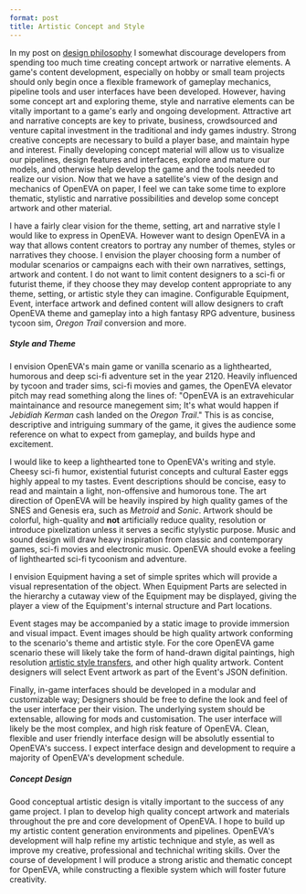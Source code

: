 ```yaml
---
format: post
title: Artistic Concept and Style
---
```

In my post on <a href="https://maxmurder.github.io/OpenEVA/2017/04/24/PhilosophyOfDesign.html">design philosophy</a> I somewhat discourage developers from spending too much time creating concept artwork or narrative elements. A game's content development, especially on hobby or small team projects should only begin once a flexible framework of gameplay mechanics, pipeline tools and user interfaces have been developed. However, having some concept art and exploring theme, style and narrative elements can be vitally important to a game's early and ongoing development. Attractive art and narrative concepts are key to private, business, crowdsourced and venture capital investment in the traditional and indy games industry. Strong creative concepts are necessary to build a player base, and maintain hype and interest. Finally developing concept material will allow us to visualize our pipelines, design features and interfaces, explore and mature our models, and otherwise help develop the game and the tools needed to realize our vision. Now that we have a satellite's view of the design and mechanics of OpenEVA on paper, I feel we can take some time to explore thematic, stylistic and narrative possibilities and develop some concept artwork and other material.

I have a fairly clear vision for the theme, setting, art and narrative style I would like to express in OpenEVA. However want to design OpenEVA in a way that allows content creators to portray any number of themes, styles or narratives they choose. I envision the player choosing form a number of modular scenarios or campaigns each with their own narratives, settings, artwork and content. I do not want to limit content designers to a sci-fi or futurist theme, if they choose they may develop content appropriate to any theme, setting, or artistic style they can imagine. Configurable Equipment, Event, interface artwork and defined content will allow designers to craft OpenEVA theme and gameplay into a high fantasy RPG adventure, business tycoon sim, <i>Oregon Trail</i> conversion and more. 

##### Style and Theme

I envision OpenEVA's main game or vanilla scenario as a lighthearted, humorous and deep sci-fi adventure set in the year 2120. Heavily influenced by tycoon and trader sims, sci-fi movies and games, the OpenEVA elevator pitch may read something along the lines of: "OpenEVA is an extravehicular maintainance and resource manegement sim; It's what would happen if <i>Jebidiah Kerman</i> cash landed on the <i>Oregon Trail</i>." This is as concise, descriptive and intriguing summary of the game, it gives the audience some reference on what to expect from gameplay, and builds hype and excitement.

I would like to keep a lighthearted tone to OpenEVA's writing and style. Cheesy sci-fi humor, existential futurist concepts and cultural Easter eggs highly appeal to my tastes. Event descriptions should be concise, easy to read and maintain a light, non-offensive and humorous tone. The art direction of OpenEVA will be heavily inspired by high quality games of the SNES and Genesis era, such as <i>Metroid</i> and <i>Sonic</i>. Artwork should be colorful, high-quality and <b>not</b> artificially reduce quality, resolution or introduce pixelization unless it serves a secific stylystic purpose. Music and sound design will draw heavy inspiration from classic and contemporary games, sci-fi movies and electronic music. OpenEVA should evoke a feeling of lighthearted sci-fi tycoonism and adventure.  
 
I envision Equipment having a set of simple sprites which will provide a visual representation of the object. When Equipment Parts are selected in the hierarchy a cutaway view of the Equipment may be displayed, giving the player a view of the Equipment's internal structure and Part locations.

Event stages may be accompanied by a static image to provide immersion and visual impact. Event images should be high quality artwork conforming to the scenario's theme and artistic style. For the core OpenEVA game scenario these will likely take the form of hand-drawn digital paintings, high resolution <a href="https://github.com/jcjohnson/neural-style">artistic style transfers</a>, and other high quality artwork. Content designers will select Event artwork as part of the Event's JSON definition. 

Finally, in-game interfaces should be developed in a modular and customizable way; Designers should be free to define the look and feel of the user interface per their vision. The underlying system should be extensable, allowing for mods and customisation. The user interface will likely be the most complex, and high risk feature of OpenEVA. Clean, flexible and user friendly interface design will be absolutly essential to OpenEVA's success. I expect interface design and development to require a majority of OpenEVA's development schedule.

##### Concept Design

Good conceptual artistic design is vitally important to the success of any game project. I plan to develop high quality concept artwork and materials throughout the pre and core development of OpenEVA. I hope to build up my artistic content generation environments and pipelines. OpenEVA's development will halp refine my artistic technique and style, as well as improve my creative, professional and technichal writing skills. Over the course of development I will produce a strong aristic and thematic concept for OpenEVA, while constructing a flexible system which will foster future creativity.